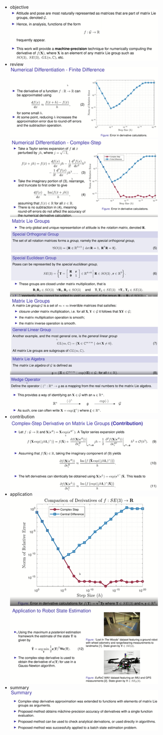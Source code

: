 - objective
![](assets/f99dd151.png)
- review
![](assets/3ec67a51.png)
![](assets/43922137.png)
![](assets/48fc2297.png)
![](assets/426c7ba3.png)
![](assets/3d74d20e.png)
- contribution
![](assets/0949b688.png)
- application
![](assets/2db01693.png)
![](assets/278a0071.png)
- summary
![](assets/c06a5a0c.png)
